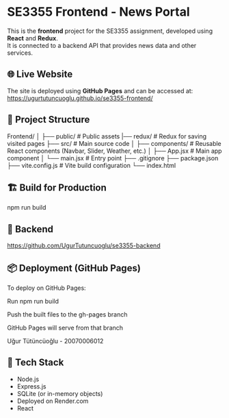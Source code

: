 # SE3355 Frontend - News Portal

This is the **frontend** project for the SE3355 assignment, developed using **React** and **Redux**.  
It is connected to a backend API that provides news data and other services.

## 🌐 Live Website
The site is deployed using **GitHub Pages** and can be accessed at:  
https://ugurtutuncuoglu.github.io/se3355-frontend/

## 📁 Project Structure

Frontend/
│
├── public/ # Public assets
|── redux/ # Redux for saving visited pages
├── src/ # Main source code
│ ├── components/ # Reusable React components (Navbar, Slider, Weather, etc.)
│ ├── App.jsx # Main app component
│ └── main.jsx # Entry point
├── .gitignore
├── package.json
├── vite.config.js # Vite build configuration
└── index.html

## 🏗️ Build for Production
npm run build

## 🔗 Backend
https://github.com/UgurTutuncuoglu/se3355-backend

## 📦 Deployment (GitHub Pages)
To deploy on GitHub Pages:

Run npm run build

Push the built files to the gh-pages branch

GitHub Pages will serve from that branch

Uğur Tütüncüoğlu - 20070006012

## 🔧 Tech Stack

- Node.js
- Express.js
- SQLite (or in-memory objects)
- Deployed on Render.com
- React
